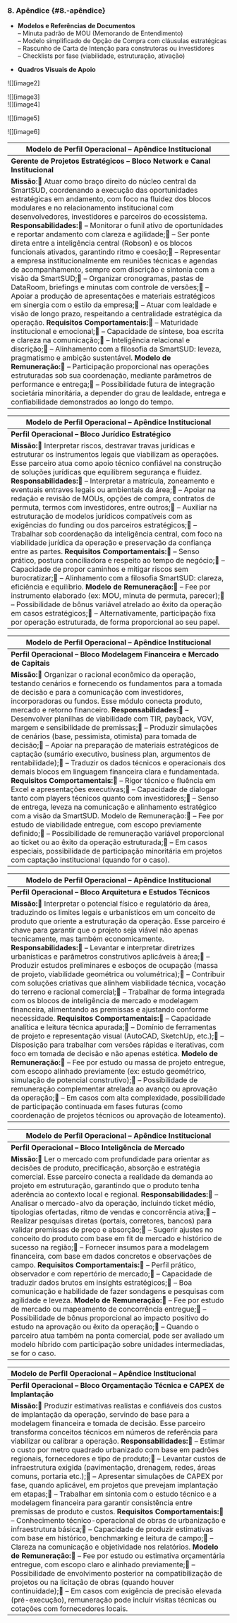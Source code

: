 ### **8\. Apêndice** {#8.-apêndice}

* **Modelos e Referências de Documentos**  
   – Minuta padrão de MOU (Memorando de Entendimento)  
   – Modelo simplificado de Opção de Compra com cláusulas estratégicas  
   – Rascunho de Carta de Intenção para construtoras ou investidores  
   – Checklists por fase (viabilidade, estruturação, ativação)

* **Quadros Visuais de Apoio**

![][image2]

![][image3]  
 ![][image4]

![][image5]

![][image6]

| Modelo de Perfil Operacional – Apêndice Institucional |
| ----- |
| **Gerente de Projetos Estratégicos – Bloco Network e Canal Institucional** |
| **Missão**: Atuar como braço direito do núcleo central da SmartSUD, coordenando a execução das oportunidades estratégicas em andamento, com foco na fluidez dos blocos modulares e no relacionamento institucional com desenvolvedores, investidores e parceiros do ecossistema. **Responsabilidades:** – Monitorar o funil ativo de oportunidades e reportar andamento com clareza e agilidade; – Ser ponte direta entre a inteligência central (Robson) e os blocos funcionais ativados, garantindo ritmo e coesão; – Representar a empresa institucionalmente em reuniões técnicas e agendas de acompanhamento, sempre com discrição e sintonia com a visão da SmartSUD; – Organizar cronogramas, pastas de DataRoom, briefings e minutas com controle de versões; – Apoiar a produção de apresentações e materiais estratégicos em sinergia com o estilo da empresa; – Atuar com lealdade e visão de longo prazo, respeitando a centralidade estratégica da operação. **Requisitos Comportamentais:** – Maturidade institucional e emocional; – Capacidade de síntese, boa escrita e clareza na comunicação; – Inteligência relacional e discrição; – Alinhamento com a filosofia da SmartSUD: leveza, pragmatismo e ambição sustentável. **Modelo de Remuneração:** – Participação proporcional nas operações estruturadas sob sua coordenação, mediante parâmetros de performance e entrega; – Possibilidade futura de integração societária minoritária, a depender do grau de lealdade, entrega e confiabilidade demonstrados ao longo do tempo.  |

| Modelo de Perfil Operacional – Apêndice Institucional |
| ----- |
| **Perfil Operacional – Bloco Jurídico Estratégico** |
| **Missão:** Interpretar riscos, destravar travas jurídicas e estruturar os instrumentos legais que viabilizam as operações. Esse parceiro atua como apoio técnico confiável na construção de soluções jurídicas que equilibrem segurança e fluidez. **Responsabilidades:** – Interpretar a matrícula, zoneamento e eventuais entraves legais ou ambientais da área; – Apoiar na redação e revisão de MOUs, opções de compra, contratos de permuta, termos com investidores, entre outros; – Auxiliar na estruturação de modelos jurídicos compatíveis com as exigências do funding ou dos parceiros estratégicos; – Trabalhar sob coordenação da inteligência central, com foco na viabilidade jurídica da operação e preservação da confiança entre as partes. **Requisitos Comportamentais:** – Senso prático, postura conciliadora e respeito ao tempo de negócio; – Capacidade de propor caminhos e mitigar riscos sem burocratizar; – Alinhamento com a filosofia SmartSUD: clareza, eficiência e equilíbrio. **Modelo de Remuneração:** – Fee por instrumento elaborado (ex: MOU, minuta de permuta, parecer); – Possibilidade de bônus variável atrelado ao êxito da operação em casos estratégicos; – Alternativamente, participação fixa por operação estruturada, de forma proporcional ao seu papel. |

| Modelo de Perfil Operacional – Apêndice Institucional |
| ----- |
| **Perfil Operacional – Bloco Modelagem Financeira e Mercado de Capitais** |
| **Missão:** Organizar o racional econômico da operação, testando cenários e fornecendo os fundamentos para a tomada de decisão e para a comunicação com investidores, incorporadoras ou fundos. Esse módulo conecta produto, mercado e retorno financeiro. **Responsabilidades:** – Desenvolver planilhas de viabilidade com TIR, payback, VGV, margem e sensibilidade de premissas; – Produzir simulações de cenários (base, pessimista, otimista) para tomada de decisão; – Apoiar na preparação de materiais estratégicos de captação (sumário executivo, business plan, argumentos de rentabilidade); – Traduzir os dados técnicos e operacionais dos demais blocos em linguagem financeira clara e fundamentada. **Requisitos Comportamentais:** – Rigor técnico e fluência em Excel e apresentações executivas; – Capacidade de dialogar tanto com players técnicos quanto com investidores; – Senso de entrega, leveza na comunicação e alinhamento estratégico com a visão da SmartSUD. Modelo de Remuneração: – Fee por estudo de viabilidade entregue, com escopo previamente definido; – Possibilidade de remuneração variável proporcional ao ticket ou ao êxito da operação estruturada; – Em casos especiais, possibilidade de participação minoritária em projetos com captação institucional (quando for o caso). |

| Modelo de Perfil Operacional – Apêndice Institucional |
| ----- |
| **Perfil Operacional – Bloco Arquitetura e Estudos Técnicos** |
| **Missão:** Interpretar o potencial físico e regulatório da área, traduzindo os limites legais e urbanísticos em um conceito de produto que oriente a estruturação da operação. Esse parceiro é chave para garantir que o projeto seja viável não apenas tecnicamente, mas também economicamente. **Responsabilidades:** – Levantar e interpretar diretrizes urbanísticas e parâmetros construtivos aplicáveis à área; – Produzir estudos preliminares e esboços de ocupação (massa de projeto, viabilidade geométrica ou volumétrica); – Contribuir com soluções criativas que alinhem viabilidade técnica, vocação do terreno e racional comercial; – Trabalhar de forma integrada com os blocos de inteligência de mercado e modelagem financeira, alimentando as premissas e ajustando conforme necessidade. **Requisitos Comportamentais:** – Capacidade analítica e leitura técnica apurada; – Domínio de ferramentas de projeto e representação visual (AutoCAD, SketchUp, etc.); – Disposição para trabalhar com versões rápidas e iterativas, com foco em tomada de decisão e não apenas estética. **Modelo de Remuneração:** – Fee por estudo ou massa de projeto entregue, com escopo alinhado previamente (ex: estudo geométrico, simulação de potencial construtivo); – Possibilidade de remuneração complementar atrelada ao avanço ou aprovação da operação; – Em casos com alta complexidade, possibilidade de participação continuada em fases futuras (como coordenação de projetos técnicos ou aprovação de loteamento). |

| Modelo de Perfil Operacional – Apêndice Institucional |
| ----- |
| **Perfil Operacional – Bloco Inteligência de Mercado** |
| **Missão:** Ler o mercado com profundidade para orientar as decisões de produto, precificação, absorção e estratégia comercial. Esse parceiro conecta a realidade da demanda ao projeto em estruturação, garantindo que o produto tenha aderência ao contexto local e regional. **Responsabilidades:** – Analisar o mercado-alvo da operação, incluindo ticket médio, tipologias ofertadas, ritmo de vendas e concorrência ativa; – Realizar pesquisas diretas (portais, corretores, bancos) para validar premissas de preço e absorção; – Sugerir ajustes no conceito do produto com base em fit de mercado e histórico de sucesso na região; – Fornecer insumos para a modelagem financeira, com base em dados concretos e observações de campo. **Requisitos Comportamentais:** – Perfil prático, observador e com repertório de mercado; – Capacidade de traduzir dados brutos em insights estratégicos; – Boa comunicação e habilidade de fazer sondagens e pesquisas com agilidade e leveza. **Modelo de Remuneração:** – Fee por estudo de mercado ou mapeamento de concorrência entregue; – Possibilidade de bônus proporcional ao impacto positivo do estudo na aprovação ou êxito da operação; – Quando o parceiro atua também na ponta comercial, pode ser avaliado um modelo híbrido com participação sobre unidades intermediadas, se for o caso. |

| Modelo de Perfil Operacional – Apêndice Institucional |
| :---- |
| **Perfil Operacional – Bloco Orçamentação Técnica e CAPEX de Implantação** |
| **Missão:** Produzir estimativas realistas e confiáveis dos custos de implantação da operação, servindo de base para a modelagem financeira e tomada de decisão. Esse parceiro transforma conceitos técnicos em números de referência para viabilizar ou calibrar a operação. **Responsabilidades:** – Estimar o custo por metro quadrado urbanizado com base em padrões regionais, fornecedores e tipo de produto; – Levantar custos de infraestrutura exigida (pavimentação, drenagem, redes, áreas comuns, portaria etc.); – Apresentar simulações de CAPEX por fase, quando aplicável, em projetos que prevejam implantação em etapas; – Trabalhar em sintonia com o estudo técnico e a modelagem financeira para garantir consistência entre premissas de produto e custos. **Requisitos Comportamentais:** – Conhecimento técnico-operacional de obras de urbanização e infraestrutura básica; – Capacidade de produzir estimativas com base em histórico, benchmarking e leitura de campo; – Clareza na comunicação e objetividade nos relatórios. **Modelo de Remuneração:** – Fee por estudo ou estimativa orçamentária entregue, com escopo claro e alinhado previamente; – Possibilidade de envolvimento posterior na compatibilização de projetos ou na licitação de obras (quando houver continuidade); – Em casos com exigência de precisão elevada (pré-execução), remuneração pode incluir visitas técnicas ou cotações com fornecedores locais. |

